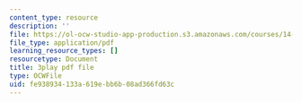 ```yaml
---
content_type: resource
description: ''
file: https://ol-ocw-studio-app-production.s3.amazonaws.com/courses/14-01-principles-of-microeconomics-fall-2018/fe938934133a619ebb6b08ad366fd63c_tCKk22kaZi4.pdf
file_type: application/pdf
learning_resource_types: []
resourcetype: Document
title: 3play pdf file
type: OCWFile
uid: fe938934-133a-619e-bb6b-08ad366fd63c
---
```

